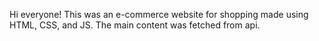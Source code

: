 Hi everyone!
This was an e-commerce website for shopping made using HTML, CSS, and JS. 
The main content was fetched from api.
